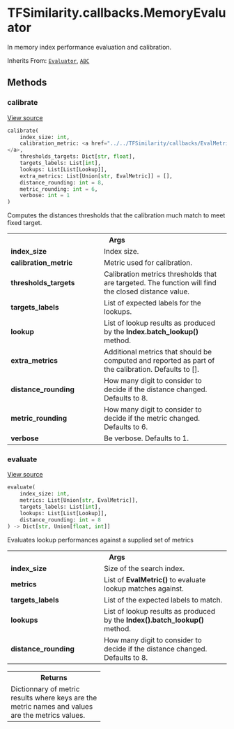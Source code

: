 # TFSimilarity.callbacks.MemoryEvaluator





In memory index performance evaluation and calibration.

Inherits From: [`Evaluator`](../../TFSimilarity/evaluators/Evaluator.md), [`ABC`](../../TFSimilarity/distances/ABC.md)

<!-- Placeholder for "Used in" -->


## Methods

<h3 id="calibrate">calibrate</h3>

<a target="_blank" href="https://github.com/tensorflow/similarity/blob/main/tensorflow_similarity/evaluators/memory_evaluator.py#L80-L245">View source</a>

```python
calibrate(
    index_size: int,
    calibration_metric: <a href="../../TFSimilarity/callbacks/EvalMetric.md">TFSimilarity.callbacks.EvalMetric```
</a>,
    thresholds_targets: Dict[str, float],
    targets_labels: List[int],
    lookups: List[List[Lookup]],
    extra_metrics: List[Union[str, EvalMetric]] = [],
    distance_rounding: int = 8,
    metric_rounding: int = 6,
    verbose: int = 1
)
```


Computes the distances thresholds that the calibration much match to
meet fixed target.

<!-- Tabular view -->
 <table class="responsive fixed orange">
<colgroup><col width="214px"><col></colgroup>
<tr><th colspan="2">Args</th></tr>

<tr>
<td>
<b>index_size</b>
</td>
<td>
Index size.
</td>
</tr><tr>
<td>
<b>calibration_metric</b>
</td>
<td>
Metric used for calibration.
</td>
</tr><tr>
<td>
<b>thresholds_targets</b>
</td>
<td>
Calibration metrics thresholds that are
targeted. The function will find the closed distance value.
</td>
</tr><tr>
<td>
<b>targets_labels</b>
</td>
<td>
List of expected labels for the lookups.
</td>
</tr><tr>
<td>
<b>lookup</b>
</td>
<td>
List of lookup results as produced by the
<b>Index.batch_lookup()</b> method.
</td>
</tr><tr>
<td>
<b>extra_metrics</b>
</td>
<td>
Additional metrics that should be computed and
reported as part of the calibration. Defaults to [].
</td>
</tr><tr>
<td>
<b>distance_rounding</b>
</td>
<td>
How many digit to consider to
decide if the distance changed. Defaults to 8.
</td>
</tr><tr>
<td>
<b>metric_rounding</b>
</td>
<td>
How many digit to consider to decide if
the metric changed. Defaults to 6.
</td>
</tr><tr>
<td>
<b>verbose</b>
</td>
<td>
Be verbose. Defaults to 1.
</td>
</tr>
</table>



<h3 id="evaluate">evaluate</h3>

<a target="_blank" href="https://github.com/tensorflow/similarity/blob/main/tensorflow_similarity/evaluators/memory_evaluator.py#L15-L78">View source</a>

```python
evaluate(
    index_size: int,
    metrics: List[Union[str, EvalMetric]],
    targets_labels: List[int],
    lookups: List[List[Lookup]],
    distance_rounding: int = 8
) -> Dict[str, Union[float, int]]
```


Evaluates lookup performances against a supplied set of metrics


<!-- Tabular view -->
 <table class="responsive fixed orange">
<colgroup><col width="214px"><col></colgroup>
<tr><th colspan="2">Args</th></tr>

<tr>
<td>
<b>index_size</b>
</td>
<td>
Size of the search index.
</td>
</tr><tr>
<td>
<b>metrics</b>
</td>
<td>
List of <b>EvalMetric()</b> to evaluate lookup matches against.
</td>
</tr><tr>
<td>
<b>targets_labels</b>
</td>
<td>
List of the expected labels to match.
</td>
</tr><tr>
<td>
<b>lookups</b>
</td>
<td>
List of lookup results as produced by the
<b>Index().batch_lookup()</b> method.
</td>
</tr><tr>
<td>
<b>distance_rounding</b>
</td>
<td>
How many digit to consider to decide if
the distance changed. Defaults to 8.
</td>
</tr>
</table>



<!-- Tabular view -->
 <table class="responsive fixed orange">
<colgroup><col width="214px"><col></colgroup>
<tr><th colspan="2">Returns</th></tr>
<tr class="alt">
<td colspan="2">
Dictionnary of metric results where keys are the metric
names and values are the metrics values.
</td>
</tr>

</table>





